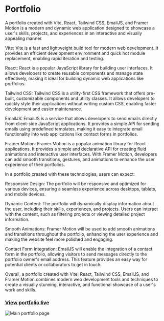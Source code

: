 # Portfolio
A portfolio created with Vite, React, Tailwind CSS, EmailJS, and Framer Motion is a modern and dynamic web application designed to showcase a user's skills, projects, and experiences in an interactive and visually appealing manner.

Vite: Vite is a fast and lightweight build tool for modern web development. It provides an efficient development environment and quick hot module replacement, enabling rapid iteration and testing.

React: React is a popular JavaScript library for building user interfaces. It allows developers to create reusable components and manage state effectively, making it ideal for building dynamic web applications like portfolios.

Tailwind CSS: Tailwind CSS is a utility-first CSS framework that offers pre-built, customizable components and utility classes. It allows developers to quickly style their applications without writing custom CSS, enabling faster development and easier maintenance.

EmailJS: EmailJS is a service that allows developers to send emails directly from client-side JavaScript applications. It provides a simple API for sending emails using predefined templates, making it easy to integrate email functionality into web applications like contact forms in portfolios.

Framer Motion: Framer Motion is a popular animation library for React applications. It provides a simple and declarative API for creating fluid animations and interactive user interfaces. With Framer Motion, developers can add smooth transitions, gestures, and animations to enhance the user experience of their portfolios.

In a portfolio created with these technologies, users can expect:

Responsive Design: The portfolio will be responsive and optimized for various devices, ensuring a seamless experience across desktops, tablets, and mobile devices.

Dynamic Content: The portfolio will dynamically display information about the user, including their skills, experiences, and projects. Users can interact with the content, such as filtering projects or viewing detailed project information.

Smooth Animations: Framer Motion will be used to add smooth animations and transitions throughout the portfolio, enhancing the user experience and making the website feel more polished and engaging.

Contact Form Integration: EmailJS will enable the integration of a contact form in the portfolio, allowing visitors to send messages directly to the portfolio owner's email address. This feature provides an easy way for potential clients or collaborators to get in touch.

Overall, a portfolio created with Vite, React, Tailwind CSS, EmailJS, and Framer Motion combines modern web development tools and techniques to create a visually stunning, interactive, and functional showcase of a user's work and skills.

### [View portfolio live](https://portfolio-hxpmwalhk-abiekatkams-projects.vercel.app/)

![Main portfolio page](https://github.com/Abiekatkam/portfolio/assets/101975840/556fb947-fa7c-48a2-8e94-1c4d251ca9c5)
